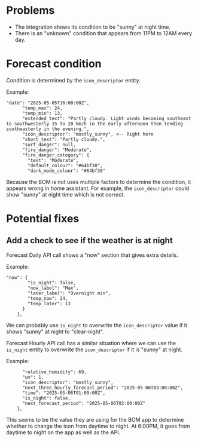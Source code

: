 # Problems
- The integration shows its condition to be "sunny" at night time.
- There is an "unknown" condition that appears from 11PM to 12AM every day. 

# Forecast condition
Condition is determined by the `icon_descriptor` entity.

Example:
```
"date": "2025-05-05T16:00:00Z",
      "temp_max": 24,
      "temp_min": 13,
      "extended_text": "Partly cloudy. Light winds becoming southeast to southwesterly 15 to 20 km/h in the early afternoon then tending southeasterly in the evening.",
      "icon_descriptor": "mostly_sunny", <-- Right here
      "short_text": "Partly cloudy.",
      "surf_danger": null,
      "fire_danger": "Moderate",
      "fire_danger_category": {
        "text": "Moderate",
        "default_colour": "#64bf30",
        "dark_mode_colour": "#64bf30"
```

Because the BOM is not uses multiple factors to determine the condition, it appears wrong in home assistant. For example, the `icon_descriptor` could show "sunny" at night time which is not correct.

# Potential fixes
## Add a check to see if the weather is at night
Forecast Daily API call shows a "now" section that gives extra details. 

Example:
```
"now": {
        "is_night": false,
        "now_label": "Max",
        "later_label": "Overnight min",
        "temp_now": 24,
        "temp_later": 13
      }
    },
```

We can probably use `is_night` to overwrite the `icon_descriptor` value if it shows "sunny" at night to "clear-night".

Forecast Hourly API call has a similar situation where we can use the `is_night` entity to overwrite the `icon_descriptor` if it is "sunny" at night.

Example:
```
      "relative_humidity": 69,
      "uv": 1,
      "icon_descriptor": "mostly_sunny",
      "next_three_hourly_forecast_period": "2025-05-06T03:00:00Z",
      "time": "2025-05-06T01:00:00Z",
      "is_night": false,
      "next_forecast_period": "2025-05-06T02:00:00Z"
    },
```

This seems to be the value they are using for the BOM app to determine whether to change the icon from daytime to night. At 6:00PM, it goes from daytime to night on the app as well as the API.
